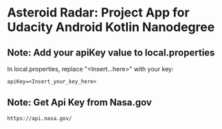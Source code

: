 # Asteroid Radar: Project App for Udacity Android Kotlin Nanodegree


## Note: Add your apiKey value to local.properties
In local.properties, replace "<Insert...here>" with your key:
```
apiKey=<Insert_your_key_here>
```
## Note: Get Api Key from Nasa.gov
```
https://api.nasa.gov/
```
